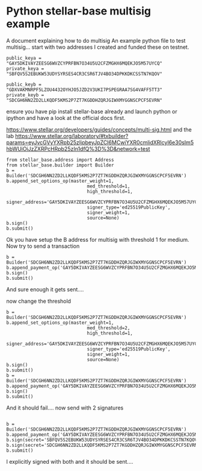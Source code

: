 
# Python stellar-base multisig example

A document explaining how to do multisig
An example python file to test multisig... start with two addresses I created and funded these on testnet.

```These are on testnet already funded
public_keya = "GAY5DKIVAYZEESG6WVZCYPRFBN7O34U5U2CFZMGHX6MQEKJO5M57UYCQ"
private_keya = "SBFQV5S2EBUKW53UDYSYRSES4CR3CSR6TJV4BO34DPKKDKCSSTN7KQOV"

public_keyb = "GDXVAKMNRPF5LZOU4432OYHJO5JZD2V3UKI7PSPEGRAA7SG4VAFF5TT3"
private_keyb = "SDCGH6NN2ZD2LLKQDF5KMS2P7ZT7KGDDHZQRJGIWXMYGGNSCPCF5EVRN"
```


ensure you have pip install stellar-base already and launch python or ipython and have a look at the official docs first.

https://www.stellar.org/developers/guides/concepts/multi-sig.html
and the lab
https://www.stellar.org/laboratory/#txbuilder?params=eyJvcGVyYXRpb25zIjpbeyJpZCI6MCwiYXR0cmlidXRlcyI6e30sIm5hbWUiOiJzZXRPcHRpb25zIn1dfQ%3D%3D&network=test

```
from stellar_base.address import Address
from stellar_base.builder import Builder
b = Builder('SDCGH6NN2ZD2LLKQDF5KMS2P7ZT7KGDDHZQRJGIWXMYGGNSCPCF5EVRN')
b.append_set_options_op(master_weight=1,
                              med_threshold=1,
                              high_threshold=1,
                              signer_address='GAY5DKIVAYZEESG6WVZCYPRFBN7O34U5U2CFZMGHX6MQEKJO5M57UYCQ',
                              signer_type='ed25519PublicKey',
                              signer_weight=1,
                              source=None)
b.sign()
b.submit()
```

Ok you have setup the B address for multisig with threshold 1 for medium. Now try to send a transaction

```
b = Builder('SDCGH6NN2ZD2LLKQDF5KMS2P7ZT7KGDDHZQRJGIWXMYGGNSCPCF5EVRN')
b.append_payment_op('GAY5DKIVAYZEESG6WVZCYPRFBN7O34U5U2CFZMGHX6MQEKJO5M57UYCQ',1)
b.sign()
b.submit()
```

And sure enough it gets sent....

now change the threshold
```
b = Builder('SDCGH6NN2ZD2LLKQDF5KMS2P7ZT7KGDDHZQRJGIWXMYGGNSCPCF5EVRN')
b.append_set_options_op(master_weight=1,
                              med_threshold=2,
                              high_threshold=1,
                              signer_address='GAY5DKIVAYZEESG6WVZCYPRFBN7O34U5U2CFZMGHX6MQEKJO5M57UYCQ',
                              signer_type='ed25519PublicKey',
                              signer_weight=1,
                              source=None)
b.sign()
b.submit()
b = Builder('SDCGH6NN2ZD2LLKQDF5KMS2P7ZT7KGDDHZQRJGIWXMYGGNSCPCF5EVRN')
b.append_payment_op('GAY5DKIVAYZEESG6WVZCYPRFBN7O34U5U2CFZMGHX6MQEKJO5M57UYCQ',1)
b.sign()
b.submit()
```

And it should fail.... now send with 2 signatures

```

b = Builder('SDCGH6NN2ZD2LLKQDF5KMS2P7ZT7KGDDHZQRJGIWXMYGGNSCPCF5EVRN')
b.append_payment_op('GAY5DKIVAYZEESG6WVZCYPRFBN7O34U5U2CFZMGHX6MQEKJO5M57UYCQ',1)
b.sign(secret='SBFQV5S2EBUKW53UDYSYRSES4CR3CSR6TJV4BO34DPKKDKCSSTN7KQOV')
b.sign(secret='SDCGH6NN2ZD2LLKQDF5KMS2P7ZT7KGDDHZQRJGIWXMYGGNSCPCF5EVRN')
b.submit()

```
I explicitly signed with both and it should be sent....



